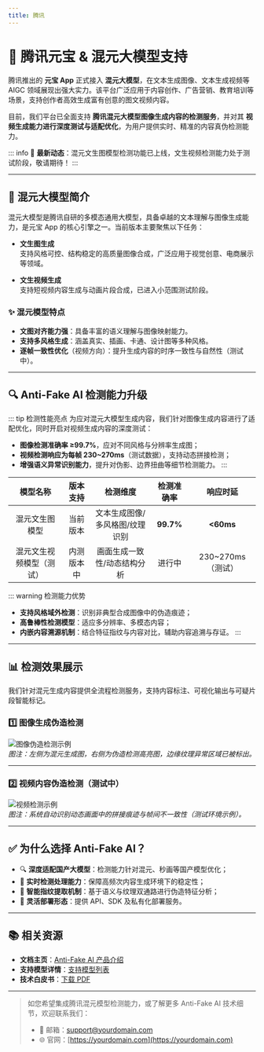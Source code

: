 ```yaml
---
title: 腾讯
---
```


# 🧠 腾讯元宝 & 混元大模型支持

腾讯推出的 **元宝 App** 正式接入 **混元大模型**，在文本生成图像、文本生成视频等 AIGC 领域展现出强大实力。该平台广泛应用于内容创作、广告营销、教育培训等场景，支持创作者高效生成富有创意的图文视频内容。

目前，我们平台已全面支持 **腾讯混元大模型图像生成内容的检测服务**，并对其 **视频生成能力进行深度测试与适配优化**，为用户提供实时、精准的内容真伪检测能力。

::: info
📢 **最新动态**：混元文生图模型检测功能已上线，文生视频检测能力处于测试阶段，敬请期待！
:::

---

## 🌟 混元大模型简介

混元大模型是腾讯自研的多模态通用大模型，具备卓越的文本理解与图像生成能力，是元宝 App 的核心引擎之一。当前版本主要聚焦以下任务：

- **文生图生成**  
  支持风格可控、结构稳定的高质量图像合成，广泛应用于视觉创意、电商展示等领域。
  
- **文生视频生成**  
  支持短视频内容生成与动画片段合成，已进入小范围测试阶段。

### ✨ 混元模型特点

- **文图对齐能力强**：具备丰富的语义理解与图像映射能力。
- **支持多风格生成**：涵盖真实、插画、卡通、设计图等多种风格。
- **逐帧一致性优化**（视频方向）：提升生成内容的时序一致性与自然性（测试中）。

---

## 🔍 Anti-Fake AI 检测能力升级

::: tip 检测性能亮点
为应对混元大模型生成内容，我们针对图像生成内容进行了适配优化，同时开启对视频生成内容的深度测试：

- **图像检测准确率 ≥99.7%**，应对不同风格与分辨率生成图；
- **视频检测响应为每帧 230~270ms**（测试数据），支持动态拼接检测；
- **增强语义异常识别能力**，提升对伪影、边界扭曲等细节检测能力。
:::

|       模型名称        |    版本支持     |           检测维度            | 检测准确率 |    响应时延     |
|:---------------------:|:---------------:|:-----------------------------:|:----------:|:---------------:|
| 混元文生图模型        |    当前版本     | 文本生成图像/多风格图/纹理识别 | **99.7%**  |   **<60ms**     |
| 混元文生视频模型（测试）| 内测版本中     | 画面生成一致性/动态结构分析    | 进行中     | 230~270ms（测试） |

::: warning 检测能力优势
- **支持风格域外检测**：识别非典型合成图像中的伪造痕迹；
- **高鲁棒性检测模型**：适应多分辨率、多模态内容；
- **内嵌内容溯源机制**：结合特征指纹与内容对比，辅助内容追溯与存证。
:::

---

## 📊 检测效果展示

我们针对混元生成内容提供全流程检测服务，支持内容标注、可视化输出与可疑片段智能标记。

### 1️⃣ 图像生成伪造检测

![图像伪造检测示例](https://yourdomain.com/assets/tencent-image-detect.jpg)  
*图注：左侧为混元生成图，右侧为伪造检测高亮图，边缘纹理异常区域已被标出。*

---

### 2️⃣ 视频内容伪造检测（测试中）

![视频检测示例](https://yourdomain.com/assets/tencent-video-detect.jpg)  
*图注：系统自动识别动态画面中的拼接痕迹与帧间不一致性（测试环境示例）。*

---

## ✅ 为什么选择 Anti-Fake AI？

- 🔍 **深度适配国产大模型**：检测能力针对混元、秒画等国产模型优化；
- 🚀 **实时检测处理能力**：保障高频次内容生成环境下的稳定性；
- 🧠 **智能指纹提取机制**：基于语义与纹理双通路进行伪造特征分析；
- 🔌 **灵活部署形态**：提供 API、SDK 及私有化部署服务。

---

## 📚 相关资源

- **文档主页**：[Anti-Fake AI 产品介绍](../quick_start/brief.md)
- **支持模型详情**：[支持模型列表](./overview.md)
- **技术白皮书**：[下载 PDF](https://yourdomain.com/whitepaper.pdf)

---

> 如您希望集成腾讯混元模型检测能力，或了解更多 Anti-Fake AI 技术细节，欢迎联系我们：
>
> - 📧 邮箱：[support@yourdomain.com](mailto:support@yourdomain.com)  
> - 🌐 官网：[https://yourdomain.com](https://yourdomain.com)
